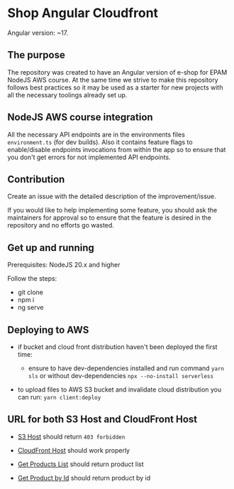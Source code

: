 # Shop Angular Cloudfront

Angular version: ~17.

## The purpose

The repository was created to have an Angular version of e-shop for EPAM NodeJS AWS course. At the same time we strive
to make this repository follows best practices so it may be used as a starter for new projects with all the necessary
toolings already set up.

## NodeJS AWS course integration

All the necessary API endpoints are in the environments files `environment.ts` (for dev builds). Also it contains
feature flags to enable/disable endpoints invocations from within the app so to ensure that you don't get errors for not
implemented API endpoints.

## Contribution

Create an issue with the detailed description of the improvement/issue.

If you would like to help implementing some feature, you should ask the maintainers for approval so to ensure that the
feature is desired in the repository and no efforts go wasted.

## Get up and running

Prerequisites: NodeJS 20.x and higher

Follow the steps:

- git clone
- npm i
- ng serve

## Deploying to AWS

- if bucket and cloud front distribution haven't been deployed the first time:

  - ensure to have dev-dependencies installed and run command `yarn sls` or without dev-dependencies
    `npx --no-install serverless`

- to upload files to AWS S3 bucket and invalidate cloud distribution you can run: `yarn client:deploy`

## URL for both S3 Host and CloudFront Host

- [S3 Host](http://aws-learn-cloud-practitioner.s3-website-us-east-1.amazonaws.com/) should return `403 forbidden`

- [CloudFront Host](https://d1w03e00wp0frf.cloudfront.net/) should work properly

- [Get Products List](https://wy90rfbtf9.execute-api.us-east-1.amazonaws.com/dev/products) should return product list

- [Get Product by Id](https://wy90rfbtf9.execute-api.us-east-1.amazonaws.com/dev/products/7567ec4b-b10c-48c5-9345-fc73c48a80a0) should return product by id
